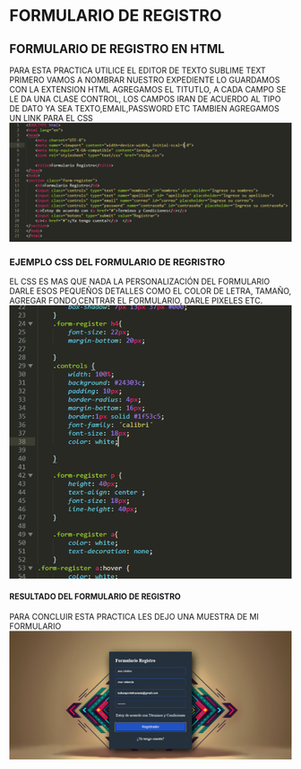 # FORMULARIO DE REGISTRO 
## FORMULARIO DE REGISTRO EN HTML
PARA ESTA PRACTICA UTILICE EL EDITOR DE TEXTO  SUBLIME TEXT
PRIMERO  VAMOS A  NOMBRAR NUESTRO EXPEDIENTE  LO GUARDAMOS  CON LA EXTENSION HTML
AGREGAMOS EL TITUTLO, A CADA CAMPO SE LE DA UNA CLASE CONTROL, LOS CAMPOS IRAN DE ACUERDO AL TIPO DE DATO YA SEA TEXTO,EMAIL,PASSWORD ETC
TAMBIEN AGREGAMOS UN LINK PARA EL CSS
![html FORMULARIO](https://github.com/anita2713/PRACTICA-2/blob/main/html%20FORMULARIO.PNG)
### EJEMPLO CSS DEL FORMULARIO DE REGRISTRO
EL CSS ES MAS QUE NADA LA PERSONALIZACIÓN DEL FORMULARIO DARLE ESOS PEQUEÑOS DETALLES COMO EL COLOR DE LETRA, TAMAÑO, AGREGAR FONDO,CENTRAR EL FORMULARIO, DARLE PIXELES ETC.
![css Formulario](https://github.com/anita2713/PRACTICA-2/blob/main/css%20Formulario.PNG)
#### RESULTADO DEL FORMULARIO DE REGISTRO
PARA CONCLUIR ESTA PRACTICA LES DEJO UNA MUESTRA DE MI FORMULARIO
![RESULTADO](https://github.com/anita2713/PRACTICA-2/blob/main/RESULTADO.PNG)
